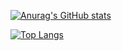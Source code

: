[![Anurag's GitHub stats](https://github-readme-stats.vercel.app/api?username=Thomas2889&count_private=true)](https://github.com/anuraghazra/github-readme-stats)

[![Top Langs](https://github-readme-stats.vercel.app/api/top-langs/?username=Thomas2889&count_private=true)](https://github.com/anuraghazra/github-readme-stats)
